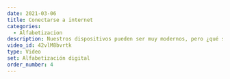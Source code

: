 ```yaml
---
date: 2021-03-06
title: Conectarse a internet
categories:
  - Alfabetizacion
description: Nuestros dispositivos pueden ser muy modernos, pero ¿qué son sin internet? Aprenderás a conectarte a internet y a controlar tu conexión.
video_id: 42vlM8bvrtk
type: Video
set: Alfabetización digital
order_number: 4
---
```

